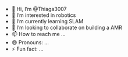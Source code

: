 - 👋 Hi, I’m @Thiaga3007
- 👀 I’m interested in robotics
- 🌱 I’m currently learning SLAM
- 💞️ I’m looking to collaborate on building a AMR
- 📫 How to reach me ...
- 😄 Pronouns: ...
- ⚡ Fun fact: ...

<!---
Thiaga3007/Thiaga3007 is a ✨ special ✨ repository because its `README.md` (this file) appears on your GitHub profile.
You can click the Preview link to take a look at your changes.
--->

